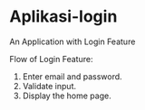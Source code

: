 # Aplikasi-login
An Application with Login Feature

Flow of Login Feature:
1. Enter email and password.
2. Validate input.
3. Display the home page.
